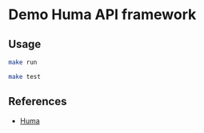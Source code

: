# Demo Huma API framework

## Usage

``` sh
make run

make test
```

## References

- [Huma](https://github.com/danielgtaylor/huma/)
